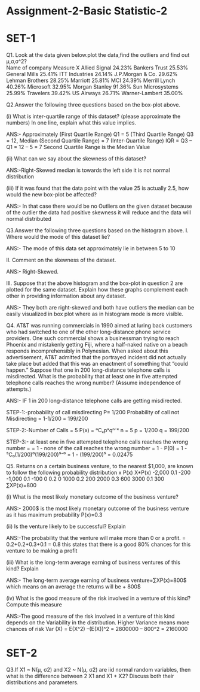 # Assignment-2-Basic Statistic-2
# SET-1
Q1. Look at the data given below.plot the data,find the outliers and find out μ,σ,σ^2?	
Name of company     Measure X
Allied Signal      	24.23%
Bankers Trust	      25.53%
General Mills	      25.41%
ITT Industries    	24.14%
J.P.Morgan & Co.	  29.62%
Lehman Brothers   	28.25%
Marriott	          25.81%
MCI               	24.39%
Merrill Lynch     	40.26%
Microsoft	          32.95%
Morgan Stanley	    91.36%
Sun Microsystems	  25.99%
Travelers	          39.42%
US Airways	        26.71%
Warner-Lambert    	35.00%

Q2.Answer the following three questions based on the box-plot above.

(i)	What is inter-quartile range of this dataset? (please approximate the numbers) In one line, explain what this value implies.

ANS:- Approximately (First Quartile Range) Q1 = 5 (Third Quartile Range) Q3 = 12, Median (Second Quartile Range) = 7 (Inter-Quartile Range) IQR = Q3 – Q1 = 12 – 5 = 7 Second Quartile Range is the Median Value

(ii)	What can we say about the skewness of this dataset?

ANS:-Right-Skewed median is towards the left side it is not normal distribution

(iii)	If it was found that the data point with the value 25 is actually 2.5, how would the new box-plot be affected?

ANS:- In that case there would be no Outliers on the given dataset because of the outlier the data had positive skewness it will reduce and the data will normal distributed

Q3.Answer the following three questions based on the histogram above.
I.	Where would the mode of this dataset lie?

ANS:- The mode of this data set approximately lie in between 5 to 10  

II.	Comment on the skewness of the dataset.

ANS:- Right-Skewed.
	
III.	Suppose that the above histogram and the box-plot in question 2 are plotted for the same dataset. Explain how these graphs complement each other in providing information about any dataset. 

ANS:-  They both are right-skewed and both have outliers the median can be easily visualized in box plot where as in histogram mode is more visible.

Q4.	AT&T was running commercials in 1990 aimed at luring back customers who had switched to one of the other long-distance phone service providers. One such commercial shows a businessman trying to reach Phoenix and mistakenly getting Fiji, where a half-naked native on a beach responds incomprehensibly in Polynesian. When asked about this advertisement, AT&T admitted that the portrayed incident did not actually take place but added that this was an enactment of something that “could happen.” Suppose that one in 200 long-distance telephone calls is misdirected. What is the probability that at least one in five attempted telephone calls reaches the wrong number? (Assume independence of attempts.)

ANS:-
IF 1 in 200 long-distance telephone calls are getting misdirected.

STEP-1:-probability of call misdirecting P= 1/200 
Probability of call not Misdirecting = 1-1/200 = 199/200

STEP-2:-Number of Calls = 5
               P(x) = ⁿCₓpˣqⁿ⁻ˣ
               n = 5
               p = 1/200
               q = 199/200

STEP-3:- at least one in five attempted telephone calls reaches the wrong number =
             = 1  -  none of the call reaches the wrong number
               = 1  - P(0)
               = 1   -  ⁵C₀(1/200)⁰(199/200)⁵⁻⁰
               = 1  -  (199/200)⁵
               = 0.02475


Q5.	Returns on a certain business venture, to the nearest $1,000, are known to follow the following probability distribution
  x	     P(x)        X*P(x)
-2,000	  0.1	      -200
-1,000	  0.1      	-100
0	        0.2	       0
1000	    0.2	      200
2000	    0.3	      600
3000	    0.1	      300
		         ∑XP(x)=800

(i)	What is the most likely monetary outcome of the business venture?

ANS:- 2000$ is the most likely monetary outcome of the business venture as it has maximum probability P(x)=0.3

(ii)	Is the venture likely to be successful? Explain

ANS:-The probability that the venture will make more than 0 or a profit.
= 0.2+0.2+0.3+0.1 = 0.8  this states that there is a good 80% chances for this venture to be making a profit

(iii)	What is the long-term average earning of business ventures of this kind? Explain

ANS:- The long-term average earning of business venture=∑XP(x)=800$ which means on an average the returns will be + 800$

(iv)	What is the good measure of the risk involved in a venture of this kind? Compute this measure

ANS:-The good measure of the risk involved in a venture of this kind depends on the Variability in the distribution. 
Higher Variance means more chances of risk Var (X) = E(X^2) –(E(X))^2 
= 2800000 – 800^2 = 2160000

# SET-2

Q3.If X1 ~ N(μ, σ2) and X2 ~ N(μ, σ2) are iid normal random variables, then what is the difference between 2 X1 and X1 + X2? Discuss both their distributions and parameters. 
